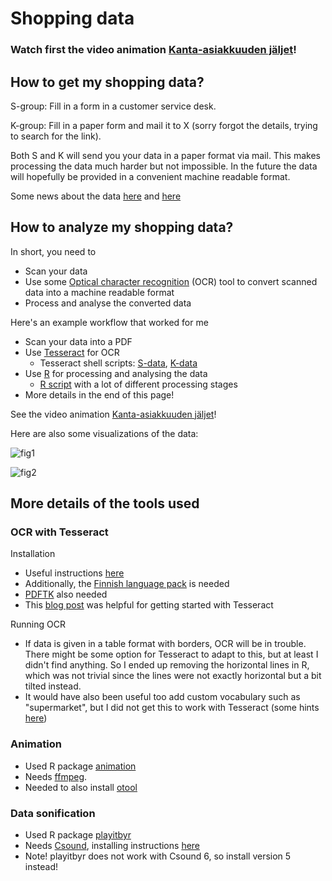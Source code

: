# Shopping data

### Watch first the video animation [Kanta-asiakkuuden jäljet](http://ouzo.kuvat.fi/kuvat/Videos/Kanta-asiakkuuden+j%C3%A4ljet/)!

## How to get my shopping data?

S-group: Fill in a form in a customer service desk.

K-group: Fill in a paper form and mail it to X (sorry forgot the details, trying to search for the link).

Both S and K will send you your data in a paper format via mail. This makes processing the data much harder but not impossible. In the future the data will hopefully be provided in a convenient machine readable format.

Some news about the data [here](http://www.taloussanomat.fi/yrittaja/2012/10/31/bonuskortti-paljastaa-nain-kauppias-arvioi-sinua/201240974/137) and [here](http://www.talouselama.fi/uutiset/yle+sryhma+tietaa+kantaasiakkaistaan+taman++kryhma+tietaa+paljon+enemman/a2173601)

## How to analyze my shopping data?

In short, you need to
* Scan your data 
* Use some [Optical character recognition](http://en.wikipedia.org/wiki/Optical_character_recognition) (OCR) tool to convert scanned data into a machine readable format
* Process and analyse the converted data

Here's an example workflow that worked for me
* Scan your data into a PDF
* Use [Tesseract](https://code.google.com/p/tesseract-ocr/) for OCR
  * Tesseract shell scripts: [S-data](S-data_OCR.sh), [K-data](K-data_OCR.sh)
* Use [R](http://www.r-project.org/) for processing and analysing the data
  * [R script](bonusdata_process.R) with a lot of different processing stages
* More details in the end of this page!

See the video animation [Kanta-asiakkuuden jäljet](http://ouzo.kuvat.fi/kuvat/Videos/Kanta-asiakkuuden+j%C3%A4ljet/)!

Here are also some visualizations of the data:

![fig1](https://raw.github.com/ouzor/mydata/master/shopping/Bonusdata_ShopCategory-Time.png)

![fig2](https://raw.github.com/ouzor/mydata/master/shopping/Bonusdata_Helsinkimap.png)

## More details of the tools used

### OCR with Tesseract

Installation
* Useful instructions [here](http://blog.bobkuo.com/2011/02/installing-and-using-tesseract-2-04-on-mac-os-x-10-6-6-with-homebrew/)
* Additionally, the [Finnish language pack](https://code.google.com/p/tesseract-ocr/downloads/detail?name=tesseract-ocr-3.02.fin.tar.gz&can=2&q=) is needed
* [PDFTK](http://www.pdflabs.com/tools/pdftk-the-pdf-toolkit/) also needed
* This [blog post](http://elmargol.wordpress.com/2011/01/27/howto-scan-multiple-pages-to-a-pdf-file-and-ocr-using-tesseract-on-archlinux/) was helpful for getting started with Tesseract

Running OCR
* If data is given in a table format with borders, OCR will be in trouble. There might be some option for Tesseract to adapt to this, but at least I didn't find anything. So I ended up removing the horizontal lines in R, which was not trivial since the lines were not exactly horizontal but a bit tilted instead.
* It would have also been useful too add custom vocabulary such as "supermarket", but I did not get this to work with Tesseract (some hints [here](http://code.google.com/p/tesseract-ocr/wiki/FAQ#How_do_I_unpack_or_alter_existing_language_data_files?))

### Animation

* Used R package [animation](http://cran.r-project.org/web/packages/animation/index.html)
* Needs [ffmpeg](http://www.renevolution.com/how-to-install-ffmpeg-on-mac-os-x/). 
* Needed to also install [otool](http://apple.stackexchange.com/questions/58057/is-otool-removed-in-mountain-lion)

### Data sonification

* Used R package [playitbyr](http://playitbyr.org/)
* Needs [Csound](http://csounds.com/), installing instructions [here](http://playitbyr.org/csound.html)
* Note! playitbyr does not work with Csound 6, so install version 5 instead!